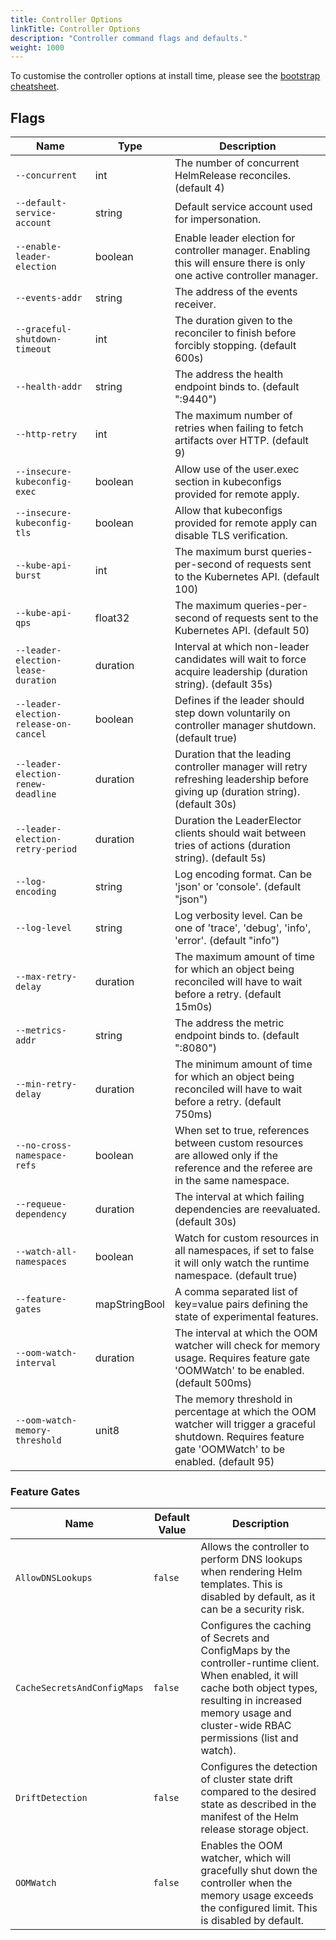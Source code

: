 ```yaml
---
title: Controller Options
linkTitle: Controller Options
description: "Controller command flags and defaults."
weight: 1000
---
```


To customise the controller options at install time,
please see the [bootstrap cheatsheet](../../cheatsheets/bootstrap.md).

## Flags

| Name                                  | Type          | Description                                                                                                                                                |
|---------------------------------------|---------------|------------------------------------------------------------------------------------------------------------------------------------------------------------|
| `--concurrent`                        | int           | The number of concurrent HelmRelease reconciles. (default 4)                                                                                               |
| `--default-service-account`           | string        | Default service account used for impersonation.                                                                                                            |
| `--enable-leader-election`            | boolean       | Enable leader election for controller manager. Enabling this will ensure there is only one active controller manager.                                      |
| `--events-addr`                       | string        | The address of the events receiver.                                                                                                                        |
| `--graceful-shutdown-timeout`         | int           | The duration given to the reconciler to finish before forcibly stopping. (default 600s)                                                                    |
| `--health-addr`                       | string        | The address the health endpoint binds to. (default ":9440")                                                                                                |
| `--http-retry`                        | int           | The maximum number of retries when failing to fetch artifacts over HTTP. (default 9)                                                                       |
| `--insecure-kubeconfig-exec`          | boolean       | Allow use of the user.exec section in kubeconfigs provided for remote apply.                                                                               |
| `--insecure-kubeconfig-tls`           | boolean       | Allow that kubeconfigs provided for remote apply can disable TLS verification.                                                                             |
| `--kube-api-burst`                    | int           | The maximum burst queries-per-second of requests sent to the Kubernetes API. (default 100)                                                                 |
| `--kube-api-qps`                      | float32       | The maximum queries-per-second of requests sent to the Kubernetes API. (default 50)                                                                        |
| `--leader-election-lease-duration`    | duration      | Interval at which non-leader candidates will wait to force acquire leadership (duration string). (default 35s)                                             |
| `--leader-election-release-on-cancel` | boolean       | Defines if the leader should step down voluntarily on controller manager shutdown. (default true)                                                          |
| `--leader-election-renew-deadline`    | duration      | Duration that the leading controller manager will retry refreshing leadership before giving up (duration string). (default 30s)                            |
| `--leader-election-retry-period`      | duration      | Duration the LeaderElector clients should wait between tries of actions (duration string). (default 5s)                                                    |
| `--log-encoding`                      | string        | Log encoding format. Can be 'json' or 'console'. (default "json")                                                                                          |
| `--log-level`                         | string        | Log verbosity level. Can be one of 'trace', 'debug', 'info', 'error'. (default "info")                                                                     |
| `--max-retry-delay`                   | duration      | The maximum amount of time for which an object being reconciled will have to wait before a retry. (default 15m0s)                                          |
| `--metrics-addr`                      | string        | The address the metric endpoint binds to. (default ":8080")                                                                                                |
| `--min-retry-delay`                   | duration      | The minimum amount of time for which an object being reconciled will have to wait before a retry. (default 750ms)                                          |
| `--no-cross-namespace-refs`           | boolean       | When set to true, references between custom resources are allowed only if the reference and the referee are in the same namespace.                         |
| `--requeue-dependency`                | duration      | The interval at which failing dependencies are reevaluated. (default 30s)                                                                                  |
| `--watch-all-namespaces`              | boolean       | Watch for custom resources in all namespaces, if set to false it will only watch the runtime namespace. (default true)                                     |
| `--feature-gates`                     | mapStringBool | A comma separated list of key=value pairs defining the state of experimental features.                                                                     |
| `--oom-watch-interval`                | duration      | The interval at which the OOM watcher will check for memory usage. Requires feature gate 'OOMWatch' to be enabled. (default 500ms)                         |
| `--oom-watch-memory-threshold`        | unit8         | The memory threshold in percentage at which the OOM watcher will trigger a graceful shutdown. Requires feature gate 'OOMWatch' to be enabled. (default 95) |

### Feature Gates

| Name                        | Default Value | Description                                                                                                                                                                                                               |
|-----------------------------|---------------|---------------------------------------------------------------------------------------------------------------------------------------------------------------------------------------------------------------------------|
| `AllowDNSLookups`           | `false`       | Allows the controller to perform DNS lookups when rendering Helm templates. This is disabled by default, as it can be a security risk.                                                                                    |
| `CacheSecretsAndConfigMaps` | `false`       | Configures the caching of Secrets and ConfigMaps by the controller-runtime client. When enabled, it will cache both object types, resulting in increased memory usage and cluster-wide RBAC permissions (list and watch). |
| `DriftDetection`            | `false`       | Configures the detection of cluster state drift compared to the desired state as described in the manifest of the Helm release storage object.                                                                            |
| `OOMWatch`                  | `false`       | Enables the OOM watcher, which will gracefully shut down the controller when the memory usage exceeds the configured limit. This is disabled by default.                                                                  |
